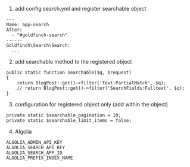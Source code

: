 1) add config search.yml and register searchable object

```
---
Name: app-search
After:
  - "#goldfinch-search"
------
Goldfinch\Search\Search:
  ...
```

2) add searchable method to the registered object

```
public static function searchable($q, $request)
{
    return BlogPost::get()->filter('Text:PartialMatch', $q);
    // return BlogPost::get()->filter('SearchFields:Fulltext', $q);
}
```


3) configuration for registered object only (add within the object)

```
private static $searchable_pagination = 10;
private static $searchable_limit_items = false;
```


4) Algolia

```
ALGOLIA_ADMIN_API_KEY
ALGOLIA_SEARCH_API_KEY
ALGOLIA_SEARCH_APP_ID
ALGOLIA_PREFIX_INDEX_NAME
```

